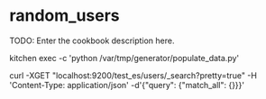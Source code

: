 # random_users

TODO: Enter the cookbook description here.

kitchen exec -c 'python /var/tmp/generator/populate_data.py'

curl -XGET "localhost:9200/test_es/users/_search?pretty=true" -H 'Content-Type: application/json' -d'{"query": {"match_all": {}}}'

